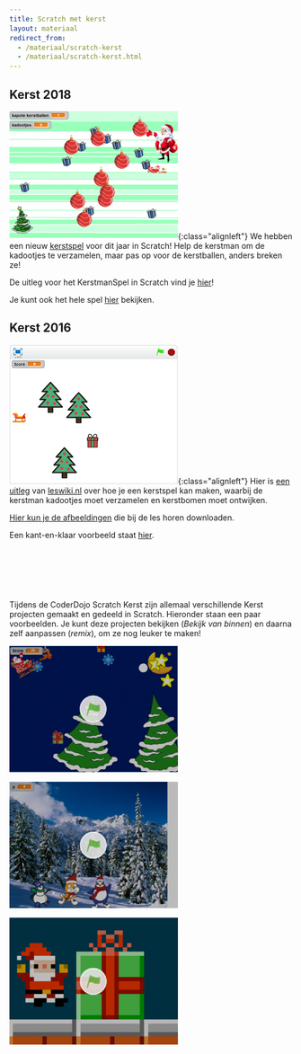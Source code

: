 ```yaml
---
title: Scratch met kerst
layout: materiaal
redirect_from:
  - /materiaal/scratch-kerst
  - /materiaal/scratch-kerst.html
---
```


## Kerst 2018

[![Kerstspel 2018](/static/img/kerstspel-300x228.png)](/2018/12/15/scratch-kerstspel.html){:class="alignleft"} We hebben een nieuw [kerstspel](/2018/12/15/scratch-kerstspel.html) voor dit jaar in Scratch! Help de kerstman om de kadootjes te verzamelen, maar pas op voor de kerstballen, anders breken ze!

De uitleg voor het KerstmanSpel in Scratch vind je [hier](/2018/12/15/scratch-kerstspel.html)!

Je kunt ook het hele spel [hier](https://scratch.mit.edu/projects/266961980/#player) bekijken.

## Kerst 2016

[![Kerstspel 2016](/static/img/scratchles-kerstmisspel2016.png)](/static/pdf/Scratch-Kerstspel.pdf){:class="alignleft"} Hier is [een uitleg](/static/pdf/Scratch-Kerstspel.pdf) van [leswiki.nl](https://www.leswiki.nl/themas-en-projecten/scratchles-een-kerstspel-maken) over hoe je een kerstspel kan maken, waarbij de kerstman kadootjes moet verzamelen en kerstbomen moet ontwijken.

[Hier kun je de afbeeldingen](https://www.dropbox.com/s/md7ci770j367g6a/Scratch%20Kerstles%20afbeeldingen.zip?dl=0) die bij de les horen downloaden.

Een kant-en-klaar voorbeeld staat [hier](https://scratch.mit.edu/projects/91302807).

&nbsp;

&nbsp;

&nbsp;

Tijdens de CoderDojo Scratch Kerst zijn allemaal verschillende Kerst projecten gemaakt en gedeeld in Scratch. Hieronder staan een paar voorbeelden. Je kunt deze projecten bekijken (_Bekijk van binnen_) en daarna zelf aanpassen (_remix_), om ze nog leuker te maken!

[![Kerstspel](/static/img/kerstspel-300x225.png)](https://scratch.mit.edu/projects/127882377/)

[![Kerstkaart](/static/img/kerstkaart-300x225.png)](https://scratch.mit.edu/projects/92158968/)

[![Kerstspel](/static/img/kerstspel2-300x226.png)](https://scratch.mit.edu/projects/37523030/)
